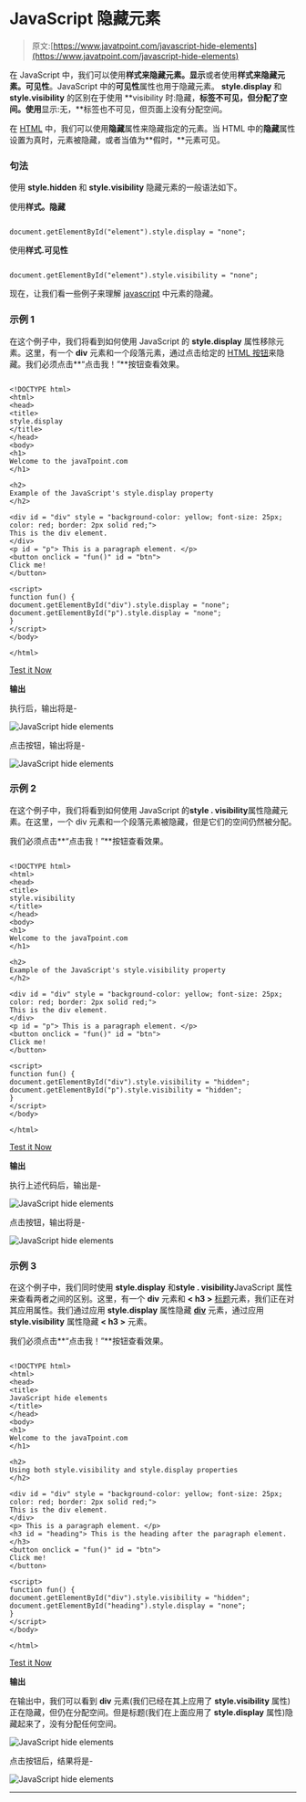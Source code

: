 # JavaScript 隐藏元素

> 原文:[https://www.javatpoint.com/javascript-hide-elements](https://www.javatpoint.com/javascript-hide-elements)

在 JavaScript 中，我们可以使用**样式来隐藏元素。显示**或者使用**样式来隐藏元素。可见性**。JavaScript 中的**可见性**属性也用于隐藏元素。 **style.display** 和 **style.visibility** 的区别在于使用 **visibility 时:隐藏，**标签不可见，但分配了空间。使用**显示:无，**标签也不可见，但页面上没有分配空间。

在 [HTML](https://www.javatpoint.com/html-tutorial) 中，我们可以使用**隐藏**属性来隐藏指定的元素。当 HTML 中的**隐藏**属性设置为真时，元素被隐藏，或者当值为**假时，**元素可见。

### 句法

使用 **style.hidden** 和 **style.visibility** 隐藏元素的一般语法如下。

使用**样式。隐藏**

```

document.getElementById("element").style.display = "none";

```

使用**样式.可见性**

```

document.getElementById("element").style.visibility = "none";

```

现在，让我们看一些例子来理解 [javascript](https://www.javatpoint.com/javascript-tutorial) 中元素的隐藏。

### 示例 1

在这个例子中，我们将看到如何使用 JavaScript 的 **style.display** 属性移除元素。这里，有一个 **div** 元素和一个段落元素，通过点击给定的 [HTML 按钮](https://www.javatpoint.com/html-button-tag)来隐藏。我们必须点击**“点击我！”**按钮查看效果。

```

<!DOCTYPE html>
<html>
<head>
<title>
style.display
</title>
</head>
<body>
<h1>
Welcome to the javaTpoint.com
</h1>

<h2>
Example of the JavaScript's style.display property
</h2>

<div id = "div" style = "background-color: yellow; font-size: 25px; color: red; border: 2px solid red;">
This is the div element.
</div>
<p id = "p"> This is a paragraph element. </p>
<button onclick = "fun()" id = "btn">
Click me!
</button>

<script>
function fun() {
document.getElementById("div").style.display = "none";
document.getElementById("p").style.display = "none";
}
</script>
</body>

</html>

```

[Test it Now](https://www.javatpoint.com/oprweb/test.jsp?filename=javascript-hide-elements1)

**输出**

执行后，输出将是-

![JavaScript hide elements](../Images/42ec28fd2cdffa6359dd6b45485226f3.png)

点击按钮，输出将是-

![JavaScript hide elements](../Images/326de8ac42b8374e852700b4ceccba92.png)

### 示例 2

在这个例子中，我们将看到如何使用 JavaScript 的**style . visibility**属性隐藏元素。在这里，一个 div 元素和一个段落元素被隐藏，但是它们的空间仍然被分配。

我们必须点击**“点击我！”**按钮查看效果。

```

<!DOCTYPE html>
<html>
<head>
<title>
style.visibility
</title>
</head>
<body>
<h1>
Welcome to the javaTpoint.com
</h1>

<h2>
Example of the JavaScript's style.visibility property
</h2>

<div id = "div" style = "background-color: yellow; font-size: 25px; color: red; border: 2px solid red;">
This is the div element.
</div>
<p id = "p"> This is a paragraph element. </p>
<button onclick = "fun()" id = "btn">
Click me!
</button>

<script>
function fun() {
document.getElementById("div").style.visibility = "hidden";
document.getElementById("p").style.visibility = "hidden";
}
</script>
</body>

</html>

```

[Test it Now](https://www.javatpoint.com/oprweb/test.jsp?filename=javascript-hide-elements2)

**输出**

执行上述代码后，输出是-

![JavaScript hide elements](../Images/4d93a62205c10c0d6416182e953bcd46.png)

点击按钮，输出将是-

![JavaScript hide elements](../Images/db5656e0a1a96dd1ea6cce23b0b15b4b.png)

### 示例 3

在这个例子中，我们同时使用 **style.display** 和**style . visibility**JavaScript 属性来查看两者之间的区别。这里，有一个 **div** 元素和 **< h3 >** [标题](https://www.javatpoint.com/html-heading)元素，我们正在对其应用属性。我们通过应用 **style.display** 属性隐藏 **[div](https://www.javatpoint.com/html-div-tag)** 元素，通过应用 **style.visibility** 属性隐藏 **< h3 >** 元素。

我们必须点击**“点击我！”**按钮查看效果。

```

<!DOCTYPE html>
<html>
<head>
<title>
JavaScript hide elements
</title>
</head>
<body>
<h1>
Welcome to the javaTpoint.com
</h1>

<h2>
Using both style.visibility and style.display properties
</h2>

<div id = "div" style = "background-color: yellow; font-size: 25px; color: red; border: 2px solid red;">
This is the div element.
</div>
<p> This is a paragraph element. </p>
<h3 id = "heading"> This is the heading after the paragraph element. </h3>
<button onclick = "fun()" id = "btn">
Click me!
</button>

<script>
function fun() {
document.getElementById("div").style.visibility = "hidden";
document.getElementById("heading").style.display = "none";
}
</script>
</body>

</html>

```

[Test it Now](https://www.javatpoint.com/oprweb/test.jsp?filename=javascript-hide-elements3)

**输出**

在输出中，我们可以看到 **div** 元素(我们已经在其上应用了 **style.visibility** 属性)正在隐藏，但仍在分配空间。但是标题(我们在上面应用了 **style.display** 属性)隐藏起来了，没有分配任何空间。

![JavaScript hide elements](../Images/0bcef78ec691a4726f597849ce3c82e8.png)

点击按钮后，结果将是-

![JavaScript hide elements](../Images/c340a2cda1d18376d363092340e34cc9.png)

* * *